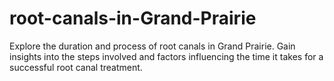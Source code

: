 # root-canals-in-Grand-Prairie
Explore the duration and process of root canals in Grand Prairie. Gain insights into the steps involved and factors influencing the time it takes for a successful root canal treatment.

